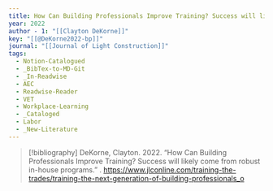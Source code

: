 ```yaml
---
title: How Can Building Professionals Improve Training? Success will likely come from robust in-house programs
year: 2022
author - 1: "[[Clayton DeKorne]]"
key: "[[@DeKorne2022-bp]]"
journal: "[[Journal of Light Construction]]"
tags:
  - Notion-Catalogued
  - _BibTex-to-MD-Git
  - _In-Readwise
  - AEC
  - Readwise-Reader
  - VET
  - Workplace-Learning
  - _Cataloged
  - Labor
  - _New-Literature
---
```


> [!bibliography]
> DeKorne, Clayton. 2022. “How Can Building Professionals Improve Training? Success will likely come from robust in-house programs.” . https://www.jlconline.com/training-the-trades/training-the-next-generation-of-building-professionals_o